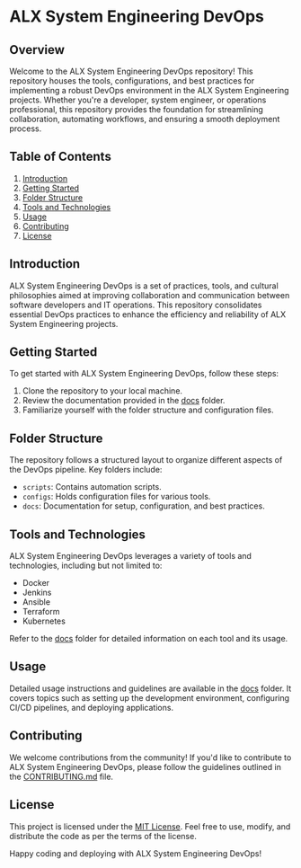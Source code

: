 # ALX System Engineering DevOps

## Overview

Welcome to the ALX System Engineering DevOps repository! This repository houses the tools, configurations, and best practices for implementing a robust DevOps environment in the ALX System Engineering projects. Whether you're a developer, system engineer, or operations professional, this repository provides the foundation for streamlining collaboration, automating workflows, and ensuring a smooth deployment process.

## Table of Contents

1. [Introduction](#introduction)
2. [Getting Started](#getting-started)
3. [Folder Structure](#folder-structure)
4. [Tools and Technologies](#tools-and-technologies)
5. [Usage](#usage)
6. [Contributing](#contributing)
7. [License](#license)

## Introduction

ALX System Engineering DevOps is a set of practices, tools, and cultural philosophies aimed at improving collaboration and communication between software developers and IT operations. This repository consolidates essential DevOps practices to enhance the efficiency and reliability of ALX System Engineering projects.

## Getting Started

To get started with ALX System Engineering DevOps, follow these steps:

1. Clone the repository to your local machine.
2. Review the documentation provided in the [docs](docs/) folder.
3. Familiarize yourself with the folder structure and configuration files.

## Folder Structure

The repository follows a structured layout to organize different aspects of the DevOps pipeline. Key folders include:

- `scripts`: Contains automation scripts.
- `configs`: Holds configuration files for various tools.
- `docs`: Documentation for setup, configuration, and best practices.

## Tools and Technologies

ALX System Engineering DevOps leverages a variety of tools and technologies, including but not limited to:

- Docker
- Jenkins
- Ansible
- Terraform
- Kubernetes

Refer to the [docs](docs/) folder for detailed information on each tool and its usage.

## Usage

Detailed usage instructions and guidelines are available in the [docs](docs/) folder. It covers topics such as setting up the development environment, configuring CI/CD pipelines, and deploying applications.

## Contributing

We welcome contributions from the community! If you'd like to contribute to ALX System Engineering DevOps, please follow the guidelines outlined in the [CONTRIBUTING.md](CONTRIBUTING.md) file.

## License

This project is licensed under the [MIT License](LICENSE). Feel free to use, modify, and distribute the code as per the terms of the license.

Happy coding and deploying with ALX System Engineering DevOps!

